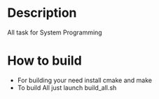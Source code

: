 # Description
All task for System Programming 
# How to build
+ For building your need install cmake and make
+ To build All just launch build_all.sh
